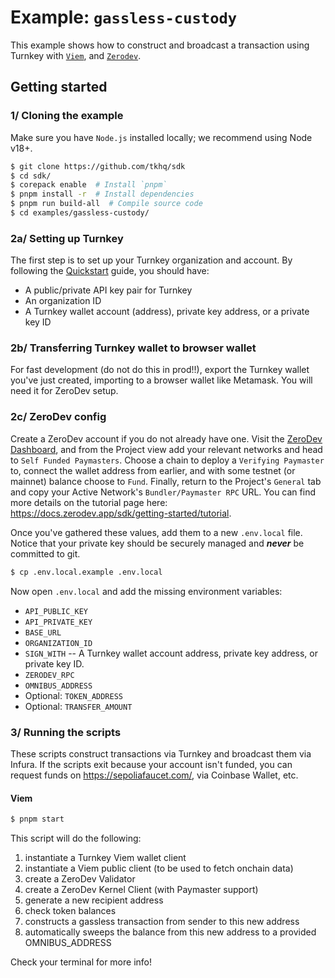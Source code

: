 # Example: `gassless-custody`

This example shows how to construct and broadcast a transaction using Turnkey with [`Viem`](https://viem.sh/docs/clients/wallet.html), and [`Zerodev`](https://docs.zerodev.app/sdk/getting-started/quickstart).

## Getting started

### 1/ Cloning the example

Make sure you have `Node.js` installed locally; we recommend using Node v18+.

```bash
$ git clone https://github.com/tkhq/sdk
$ cd sdk/
$ corepack enable  # Install `pnpm`
$ pnpm install -r  # Install dependencies
$ pnpm run build-all  # Compile source code
$ cd examples/gassless-custody/
```

### 2a/ Setting up Turnkey

The first step is to set up your Turnkey organization and account. By following the [Quickstart](https://docs.turnkey.com/getting-started/quickstart) guide, you should have:

- A public/private API key pair for Turnkey
- An organization ID
- A Turnkey wallet account (address), private key address, or a private key ID

### 2b/ Transferring Turnkey wallet to browser wallet

For fast development (do not do this in prod!!), export the Turnkey wallet you've just created, importing to a browser wallet like Metamask. You will need it for ZeroDev setup.

### 2c/ ZeroDev config

Create a ZeroDev account if you do not already have one. Visit the [ZeroDev Dashboard](https://dashboard.zerodev.app/), and from the Project view add your relevant networks and head to `Self Funded Paymasters`.
Choose a chain to deploy a `Verifying Paymaster` to, connect the wallet address from earlier, and with some testnet (or mainnet) balance choose to `Fund`.
Finally, return to the Project's `General` tab and copy your Active Network's `Bundler/Paymaster RPC` URL.
You can find more details on the tutorial page here: https://docs.zerodev.app/sdk/getting-started/tutorial.

Once you've gathered these values, add them to a new `.env.local` file. Notice that your private key should be securely managed and **_never_** be committed to git.

```bash
$ cp .env.local.example .env.local
```

Now open `.env.local` and add the missing environment variables:

- `API_PUBLIC_KEY`
- `API_PRIVATE_KEY`
- `BASE_URL`
- `ORGANIZATION_ID`
- `SIGN_WITH` -- A Turnkey wallet account address, private key address, or private key ID. 
- `ZERODEV_RPC`
- `OMNIBUS_ADDRESS`
- Optional: `TOKEN_ADDRESS`
- Optional: `TRANSFER_AMOUNT`

### 3/ Running the scripts

These scripts construct transactions via Turnkey and broadcast them via Infura. If the scripts exit because your account isn't funded, you can request funds on https://sepoliafaucet.com/, via Coinbase Wallet, etc.

#### Viem

```bash
$ pnpm start
```

This script will do the following:

1. instantiate a Turnkey Viem wallet client
2. instantiate a Viem public client (to be used to fetch onchain data)
3. create a ZeroDev Validator
4. create a ZeroDev Kernel Client (with Paymaster support)
5. generate a new recipient address
6. check token balances
7. constructs a gassless transaction from sender to this new address
8. automatically sweeps the balance from this new address to a provided OMNIBUS_ADDRESS

Check your terminal for more info!

